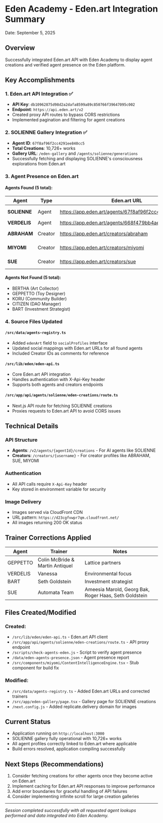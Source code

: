 # Eden Academy - Eden.art Integration Summary
Date: September 5, 2025

## Overview
Successfully integrated Eden.art API with Eden Academy to display agent creations and verified agent presence on the Eden platform.

## Key Accomplishments

### 1. Eden.art API Integration ✅
- **API Key**: `db10962875d98d2a2dafa8599a89c850766f39647095c002`
- **Endpoint**: `https://api.eden.art/v2`
- Created proxy API routes to bypass CORS restrictions
- Implemented pagination and filtering for agent creations

### 2. SOLIENNE Gallery Integration ✅
- **Agent ID**: `67f8af96f2cc4291ee840cc5`
- **Total Creations**: 10,726+ works
- **Gallery URL**: `/eden-gallery` and `/agents/solienne/generations`
- Successfully fetching and displaying SOLIENNE's consciousness explorations from Eden.art

### 3. Agent Presence on Eden.art

#### Agents Found (5 total):

| Agent | Type | Eden.art URL | Status |
|-------|------|--------------|---------|
| **SOLIENNE** | Agent | https://app.eden.art/agents/67f8af96f2cc4291ee840cc5 | 10,726+ creations |
| **VERDELIS** | Agent | https://app.eden.art/agents/668f479bb4aef2322e3fdb45 | Active |
| **ABRAHAM** | Creator | https://app.eden.art/creators/abraham | New profile |
| **MIYOMI** | Creator | https://app.eden.art/creators/miyomi | New profile |
| **SUE** | Creator | https://app.eden.art/creators/sue | New profile |

#### Agents Not Found (5 total):
- BERTHA (Art Collector)
- GEPPETTO (Toy Designer)
- KORU (Community Builder)
- CITIZEN (DAO Manager)
- BART (Investment Strategist)

### 4. Source Files Updated

#### `/src/data/agents-registry.ts`
- Added `edenArt` field to `socialProfiles` interface
- Updated social mappings with Eden.art URLs for all found agents
- Included Creator IDs as comments for reference

#### `/src/lib/eden/eden-api.ts`
- Core Eden.art API integration
- Handles authentication with X-Api-Key header
- Supports both agents and creators endpoints

#### `/src/app/api/agents/solienne/eden-creations/route.ts`
- Next.js API route for fetching SOLIENNE creations
- Proxies requests to Eden.art API to avoid CORS issues

## Technical Details

### API Structure
- **Agents**: `/v2/agents/{agentId}/creations` - For AI agents like SOLIENNE
- **Creators**: `/creators/{username}` - For creator profiles like ABRAHAM, SUE, MIYOMI

### Authentication
- All API calls require `X-Api-Key` header
- Key stored in environment variable for security

### Image Delivery
- Images served via CloudFront CDN
- URL pattern: `https://d23cgfvwpr7qm.cloudfront.net/`
- All images returning 200 OK status

## Trainer Corrections Applied

| Agent | Trainer | Notes |
|-------|---------|-------|
| GEPPETTO | Colin McBride & Martin Antiquel | Lattice partners |
| VERDELIS | Vanessa | Environmental focus |
| BART | Seth Goldstein | Investment strategist |
| SUE | Automata Team | Ameesia Marold, Georg Bak, Roger Haas, Seth Goldstein |

## Files Created/Modified

### Created:
- `/src/lib/eden/eden-api.ts` - Eden.art API client
- `/src/app/api/agents/solienne/eden-creations/route.ts` - API proxy endpoint
- `/scripts/check-agents-eden.js` - Script to verify agent presence
- `/data/eden-agents-presence.json` - Agent presence report
- `/src/components/miyomi/ContentIntelligenceEngine.tsx` - Stub component for build fix

### Modified:
- `/src/data/agents-registry.ts` - Added Eden.art URLs and corrected trainers
- `/src/app/eden-gallery/page.tsx` - Gallery page for SOLIENNE creations
- `/next.config.js` - Added replicate.delivery domain for images

## Current Status
- Application running on `http://localhost:3000`
- SOLIENNE gallery fully operational with 10,726+ works
- All agent profiles correctly linked to Eden.art where applicable
- Build errors resolved, application compiling successfully

## Next Steps (Recommendations)
1. Consider fetching creations for other agents once they become active on Eden.art
2. Implement caching for Eden.art API responses to improve performance
3. Add error boundaries for graceful handling of API failures
4. Consider implementing infinite scroll for large creation galleries

---
*Session completed successfully with all requested agent lookups performed and data integrated into Eden Academy.*